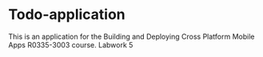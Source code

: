 # Todo-application

This is an application for the Building and Deploying Cross Platform Mobile Apps R0335-3003 course.
Labwork 5


